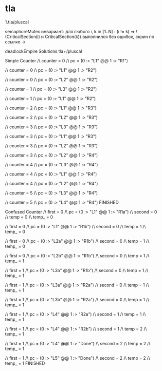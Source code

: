 # tla

1.tla/pluscal

semaphoreMutex
инвариант: для любого i, k in [1..N] : (i != k) =>  ! (CriticalSection(i) и CriticalSection(k)) 
выполнился без ошибок, скрин по ссылке -> 

deadlockEmpire Solutions tla+/pluscal

Simple Counter
/\  counter = 0
/\  pc = (0 :> "L1" @@ 1 :> "R1")

/\  counter = 0
/\  pc = (0 :> "L1" @@ 1 :> "R2")

/\  counter = 0
/\  pc = (0 :> "L2" @@ 1 :> "R2")

/\  counter = 1
/\  pc = (0 :> "L3" @@ 1 :> "R2")

/\  counter = 1
/\  pc = (0 :> "L1" @@ 1 :> "R2")

/\  counter = 2
/\  pc = (0 :> "L1" @@ 1 :> "R3")

/\  counter = 2
/\  pc = (0 :> "L2" @@ 1 :> "R3")

/\  counter = 3
/\  pc = (0 :> "L3" @@ 1 :> "R3")

/\  counter = 3
/\  pc = (0 :> "L1" @@ 1 :> "R3")

/\  counter = 3
/\  pc = (0 :> "L2" @@ 1 :> "R3")

/\  counter = 3
/\  pc = (0 :> "L2" @@ 1 :> "R4")

/\  counter = 4
/\  pc = (0 :> "L3" @@ 1 :> "R4")

/\  counter = 4
/\  pc = (0 :> "L1" @@ 1 :> "R4")

/\  counter = 4
/\  pc = (0 :> "L2" @@ 1 :> "R4")

/\  counter = 5
/\  pc = (0 :> "L3" @@ 1 :> "R4")

/\  counter = 5
/\  pc = (0 :> "L4" @@ 1 :> "R4")
FINISHED

Confused Counter
/\  first = 0
/\  pc = (0 :> "L1" @@ 1 :> "R1a")
/\  second = 0
/\  temp = 0
/\  temp_ = 0

/\  first = 0
/\  pc = (0 :> "L1" @@ 1 :> "R1b")
/\  second = 0
/\  temp = 1
/\  temp_ = 0

/\  first = 0
/\  pc = (0 :> "L2a" @@ 1 :> "R1b")
/\  second = 0
/\  temp = 1
/\  temp_ = 0

/\  first = 0
/\  pc = (0 :> "L2b" @@ 1 :> "R1b")
/\  second = 0
/\  temp = 1
/\  temp_ = 1

/\  first = 1
/\  pc = (0 :> "L3a" @@ 1 :> "R1b")
/\  second = 0
/\  temp = 1
/\  temp_ = 1

/\  first = 1
/\  pc = (0 :> "L3a" @@ 1 :> "R2a")
/\  second = 0
/\  temp = 1
/\  temp_ = 1

/\  first = 1
/\  pc = (0 :> "L3b" @@ 1 :> "R2a")
/\  second = 0
/\  temp = 1
/\  temp_ = 1

/\  first = 1
/\  pc = (0 :> "L4" @@ 1 :> "R2a")
/\  second = 1
/\  temp = 1
/\  temp_ = 1

/\  first = 1
/\  pc = (0 :> "L4" @@ 1 :> "R2b")
/\  second = 1
/\  temp = 2
/\  temp_ = 1

/\  first = 1
/\  pc = (0 :> "L4" @@ 1 :> "Done")
/\  second = 2
/\  temp = 2
/\  temp_ = 1

/\  first = 1
/\  pc = (0 :> "L5" @@ 1 :> "Done")
/\  second = 2
/\  temp = 2
/\  temp_ = 1
FINISHED
